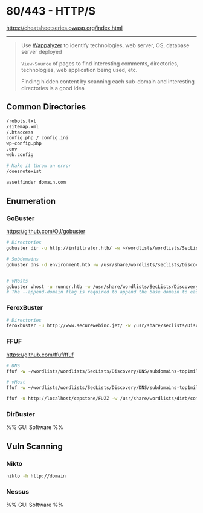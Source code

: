 # 80/443 - HTTP/S
https://cheatsheetseries.owasp.org/index.html

---

> Use [Wappalyzer](https://www.wappalyzer.com/download) to identify technologies, web server, OS, database server deployed
> 
> `View-Source` of pages to find interesting comments, directories, technologies, web application being used, etc.
> 
> Finding hidden content by scanning each sub-domain and interesting directories is a good idea

## Common Directories
```bash
/robots.txt
/sitemap.xml
/.htaccess
config.php / config.ini
wp-config.php
.env
web.config

# Make it throw an error
/doesnotexist

assetfinder domain.com
```

## Enumeration
### GoBuster
https://github.com/OJ/gobuster
```bash
# Directories
gobuster dir -u http://infiltrator.htb/ -w ~/wordlists/wordlists/SecLists/Discovery/Web-Content/directory-list-2.3-big.txt -b "302,404" -t 50

# Subdomains
gobuster dns -d environment.htb -w /usr/share/wordlists/seclists/Discovery/DNS/subdomains-top1million-5000.txt -t 50 


# vHosts
gobuster vhost -u runner.htb -w /usr/share/wordlists/SecLists/Discovery/DNS/subdomains-top1million-5000.txt --append-domain -t 50
# The --append-domain flag is required to append the base domain to each word in the wordlist. This flag ensures that Gobuster correctly constructs the full virtual hostnames while enumerating.
```
### FeroxBuster
```bash
# Directories
feroxbuster -u http://www.securewebinc.jet/ -w /usr/share/seclists/Discovery/Web-Content/raft-medium-files-lowercase.txt -k -B -x "txt,html,php,zip,rar,tar.gz" -v -e -o ./ferox.txt
```
### FFUF
https://github.com/ffuf/ffuf
```bash
# DNS
ffuf -w ~/wordlists/wordlists/SecLists/Discovery/DNS/subdomains-top1million-110000.txt:FUZZ -u http://FUZZ.board.htb/ -fc 403

# vHost
ffuf -w ~/wordlists/wordlists/SecLists/Discovery/DNS/subdomains-top1million-110000.txt:FUZZ -u http://board.htb/ -H 'Host: FUZZ.board.htb' -fs 900

ffuf -u http://localhost/capstone/FUZZ -w /usr/share/wordlists/dirb/common.txt -e .php -recursion -fc 403

```
### DirBuster
%% GUI Software %%
## Vuln Scanning
### Nikto
```bash
nikto -h http://domain
```
### Nessus
%% GUI Software %%